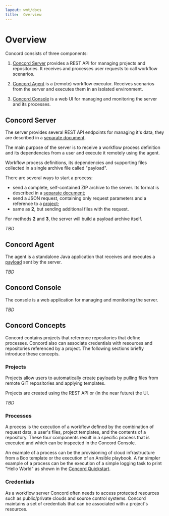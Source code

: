 ```yaml
---
layout: wmt/docs
title:  Overview
---
```


# Overview

Concord consists of three components:

1. [Concord Server](#server) provides a REST API for managing
projects and repositories. It receives and processes user requests
to call workflow scenarios.

2. [Concord Agent](#agent) is a (remote) workflow executor. Receives
scenarios from the server and executes them in an isolated
environment.

3. [Concord Console](#console) is a web UI for managing and
monitoring the server and its processes.

## Concord Server

The server provides several REST API endpoints for managing it's
data, they are described in a [separate document](./api).

The main purpose of the server is to receive a workflow process
definition and its dependencies from a user and execute it remotely
using the agent.

Workflow process definitions, its dependencies and supporting files
collected in a single archive file called "payload".

There are several ways to start a process:

- send a complete, self-contained ZIP archive to the server. Its
format is described in a
[separate document](./processes.md#payload-format);
- send a JSON request, containing only request parameters and a
reference to a [project](#project);
- same as **2**, but sending additional files with the request.

For methods **2** and **3**, the server will build a payload archive
itself.

*TBD*

## Concord Agent

The agent is a standalone Java application that receives and executes
a [payload](#payload) sent by the server.

*TBD*

## Concord Console 

The console is a web application for managing and monitoring the
server.

*TBD*

## Concord Concepts

Concord contains projects that reference repositories that define
processes.  Concord also can associate credentials with resources
and repositories referenced by a project.  The following sections
briefly introduce these concepts.

### Projects

Projects allow users to automatically create payloads by pulling
files from remote GIT repositories and applying templates.

Projects are created using the REST API or (in the near future) the
UI.

*TBD*

### Processes

A process is the execution of a workflow defined by the combination
of request data, a user's files, project templates, and the contents
of a repository.  These four components result in a specific process
that is executed and which can be inspected in the Concord Console.

An example of a process can be the provisioning of cloud
infrastructure from a Boo template or the execution of an Ansible
playbook.  A far simpler example of a process can be the execution of
a simple logging task to print "Hello World" as shown in the [Concord
Quickstart](quickstart.md).

### Credentials

As a workflow server Concord often needs to access protected
resources such as public/private clouds and source control systems.
Concord maintains a set of credentials that can be associated with a
project's resources.
